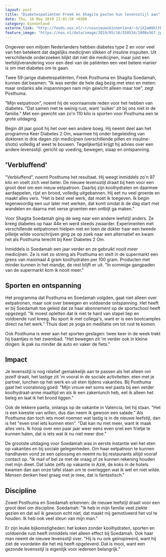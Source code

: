 ```yaml
---
layout: post
title: "Diabetespatiënten Freek en Shagita pasten hun levensstijl aan"
date: Thu, 16 May 2019 21:01:58 +0200
category: binnenland
externe_link: "http://feeds.nos.nl/~r/nosnieuwsbinnenland/~3/iX2aH8hltEk/2285020"
feature_image: "https://nos.nl/data/image/2019/05/16/550534/1008x567.jpg"
---
```


<p>Ongeveer een miljoen Nederlanders hebben diabetes type 2 en voor veel van hen betekent dat dagelijks medicijnen slikken of insuline inspuiten. Uit verschillende onderzoeken blijkt dat niet die medicijnen, maar juist een leefstijlverandering voor een deel van de patiënten een veel betere manier is om met diabetes om te gaan.</p>
<p>Twee 59-jarige diabetespatiënten, Freek Posthuma en Shagita Soedamah, kunnen dat beamen: "Ik was eerder de hele dag bezig met eten en meten: maar ondanks alle inspanningen nam mijn gewicht alleen maar toe", zegt Posthuma.</p>
<p>"Mijn eetpatroon", noemt hij de voornaamste reden voor het hebben van diabetes. "Dat samen met te weinig rust, want 'suiker' zit bij ons niet in de familie." Met een gewicht van zo'n 110 kilo is sporten voor Posthuma een te grote uitdaging.</p>
<p>Begin dit jaar gooit hij het over een andere boeg. Hij neemt deel aan het programma Keer Diabetes 2 Om, waarmee hij onder begeleiding van doktoren in drie dagen zijn medicijnen (verschillende pillen en insuline-shots) volledig af weet te bouwen. Tegelijkertijd krijgt hij advies over een andere levensstijl: gericht op voeding, bewegen, slaap en ontspanning.</p>
<h2>'Verbluffend'</h2>
<p>"Verbluffend", noemt Posthuma het resultaat. Hij weegt inmiddels zo'n 97 kilo en voelt zich veel beter. De nieuwe levensstijl draait bij hem voor een groot deel om een nieuw eetpatroon. Daarbij zijn koolhydraten en daarmee aardappelen, rijst en brood, volledig uitgebannen. Hij eet nu veel groente en maakt alles vers. "Het is best veel werk, dat moet ik toegeven. Ik begin tegenwoordig een uur later met werken, dat komt omdat ik de dag start met wandelen en daarna met verse groenten een ontbijt ga maken."</p>
<p>Voor Shagita Soedamah ging de weg naar een andere leefstijl anders. Ze kreeg diabetes op haar 44e en werd steeds zwaarder. Experimenten met verschillende eetpatronen hielpen niet en toen de dokter haar een tweede pilletje wilde voorschrijven ging ze op zoek naar een alternatief en kwam net als Posthuma terecht bij Keer Diabetes 2 Om.</p>
<p>Inmiddels is Soedamah een jaar verder en ze gebruikt nooit meer medicijnen. Ze is niet zo streng als Posthuma en stelt in de supermarkt een grens van maximaal 4 gram koolhydraten per 100 gram. Producten met minder kunnen in het mandje, de rest blijft er uit. "In sommige gangpaden van de supermarkt kom ik nooit meer."</p>
<h2>Sporten en ontspanning</h2>
<p>Het programma dat Posthuma en Soedamah volgden, gaat niet alleen over eetpatronen, maar ook over bewegen en voldoende ontspanning. Het heeft er bij Soedamah toe geleid dat ze haar abonnement op de sportschool heeft opgezegd. "Ik moest opletten dat ik niet te hard van stapel liep en voldoende rust kreeg. Nu sport ik met collega's, want er is een bootcamples direct na het werk." Thuis doet ze yoga en meditatie om tot rust te komen.</p>
<p>Ook Posthuma is weer aan het sporten geslagen: twee keer in de week trekt hij baantjes in het zwembad. "Het bewegen zit 'm verder ook in kleine dingen: ik pak nu minder de auto en vaker de fiets."</p>
<h2>Impact</h2>
<p>Je levensstijl is nog relatief gemakkelijk aan te passen als het alleen om jezelf draait, het lastige zit 'm vooral in de sociale activiteiten: eten met je partner, lunchen op het werk en uit eten tijdens vakanties. Bij Posthuma gaat het vooralsnog goed: "Mijn vrouw eet soms wel pasta bij een verder koolhydraat-arme maaltijd en als ik een zakenlunch heb, eet ik alleen het beleg en laat ik het brood liggen."</p>
<p>Ook de lekkere paella, onlangs op de vakantie in Valencia, liet hij staan. "Het is een kwestie van willen, dus dan neem ik gewoon een salade." Als Posthuma dan toch iets moet noemen wat lastig is in de nieuwe leefstijl, dan is het "even snel iets kunnen eten". "Dat kan nu niet meer, want ik maak alles vers. Ik hoop over een paar jaar weer eens even snel een frietje te kunnen halen, dat is iets wat ik nu niet meer doe."</p>
<p>De grootste uitdaging voor Soedamah was in eerste instantie wel het eten op vakanties en bij sociale gelegenheden. Om haar eetpatroon te kunnen handhaven vond ze een oplossing en neemt nu bij restaurants altijd vooraf contact op. "Ik mail of bel ze met de vraag of ze kunnen rekening houden met mijn dieet. Dat lukte zelfs op vakantie in Azië, de koks in de hotels kwamen dan aan onze tafel staan om te overleggen wat ik wel en niet wilde. Mensen denken heel graag met je mee, dat is fantastisch."</p>
<h2>Discipline</h2>
<p>Zowel Posthuma en Soedamah erkennen: de nieuwe leefstijl draait voor een groot deel om discipline. Soedamah: "Ik heb in mijn familie veel ziekte gezien en dat wil ik gewoon echt niet, dat maakt mij gemotiveerd het vol te houden. Ik heb ook veel steun van mijn man."</p>
<p>Er zijn leuke bijkomstigheden: het koken zonder koolhydraten, sporten en voldoende rust heeft inmiddels niet alleen effect bij Soedamah. Ook haar man neemt de nieuwe levensstijl over. "Hij is nu ook geïnspireerd, want hij ziet de voordelen die het mij heeft opgeleverd. Dat is mooi, want een gezonde levensstijl is eigenlijk voor iedereen belangrijk."</p><img src="http://feeds.feedburner.com/~r/nosnieuwsbinnenland/~4/iX2aH8hltEk" height="1" width="1" alt=""/>
